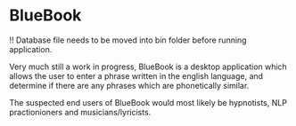 # BlueBook
!! Database file needs to be moved into bin folder before running application.

Very much still a work in progress, BlueBook is a desktop application which allows the user to enter a phrase written in the english language, and determine if there are any phrases which are phonetically similar. 

The suspected end users of BlueBook would most likely be hypnotists, NLP practionioners and musicians/lyricists.
